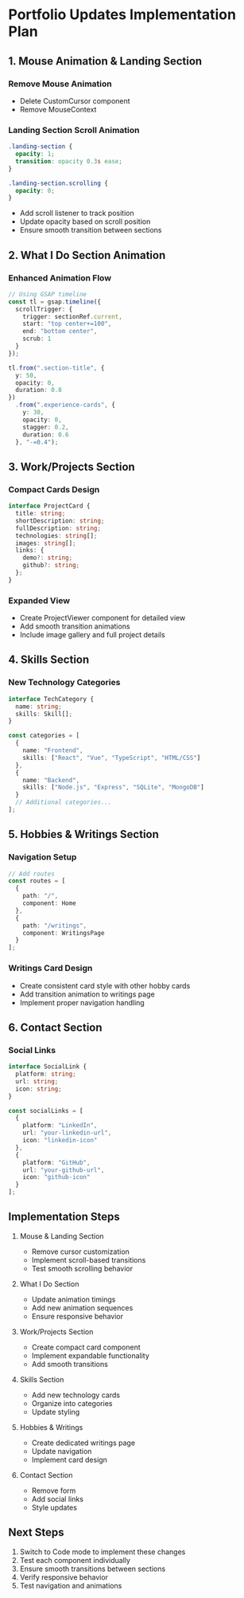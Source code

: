 # Portfolio Updates Implementation Plan

## 1. Mouse Animation & Landing Section

### Remove Mouse Animation
- Delete CustomCursor component
- Remove MouseContext


### Landing Section Scroll Animation
```css
.landing-section {
  opacity: 1;
  transition: opacity 0.3s ease;
}

.landing-section.scrolling {
  opacity: 0;
}
```

- Add scroll listener to track position
- Update opacity based on scroll position
- Ensure smooth transition between sections

## 2. What I Do Section Animation

### Enhanced Animation Flow
```typescript
// Using GSAP timeline
const tl = gsap.timeline({
  scrollTrigger: {
    trigger: sectionRef.current,
    start: "top center+=100",
    end: "bottom center",
    scrub: 1
  }
});

tl.from(".section-title", { 
  y: 50, 
  opacity: 0, 
  duration: 0.8 
})
  .from(".experience-cards", { 
    y: 30, 
    opacity: 0, 
    stagger: 0.2,
    duration: 0.6
  }, "-=0.4");
```

## 3. Work/Projects Section

### Compact Cards Design
```typescript
interface ProjectCard {
  title: string;
  shortDescription: string;
  fullDescription: string;
  technologies: string[];
  images: string[];
  links: {
    demo?: string;
    github?: string;
  };
}
```

### Expanded View
- Create ProjectViewer component for detailed view
- Add smooth transition animations
- Include image gallery and full project details

## 4. Skills Section

### New Technology Categories
```typescript
interface TechCategory {
  name: string;
  skills: Skill[];
}

const categories = [
  {
    name: "Frontend",
    skills: ["React", "Vue", "TypeScript", "HTML/CSS"]
  },
  {
    name: "Backend",
    skills: ["Node.js", "Express", "SQLite", "MongoDB"]
  }
  // Additional categories...
];
```

## 5. Hobbies & Writings Section

### Navigation Setup
```typescript
// Add routes
const routes = [
  {
    path: "/",
    component: Home
  },
  {
    path: "/writings",
    component: WritingsPage
  }
];
```

### Writings Card Design
- Create consistent card style with other hobby cards
- Add transition animation to writings page
- Implement proper navigation handling

## 6. Contact Section

### Social Links
```typescript
interface SocialLink {
  platform: string;
  url: string;
  icon: string;
}

const socialLinks = [
  {
    platform: "LinkedIn",
    url: "your-linkedin-url",
    icon: "linkedin-icon"
  },
  {
    platform: "GitHub",
    url: "your-github-url",
    icon: "github-icon"
  }
];
```

## Implementation Steps

1. Mouse & Landing Section
   - Remove cursor customization
   - Implement scroll-based transitions
   - Test smooth scrolling behavior

2. What I Do Section
   - Update animation timings
   - Add new animation sequences
   - Ensure responsive behavior

3. Work/Projects Section
   - Create compact card component
   - Implement expandable functionality
   - Add smooth transitions

4. Skills Section
   - Add new technology cards
   - Organize into categories
   - Update styling

5. Hobbies & Writings
   - Create dedicated writings page
   - Update navigation
   - Implement card design

6. Contact Section
   - Remove form
   - Add social links
   - Style updates

## Next Steps
1. Switch to Code mode to implement these changes
2. Test each component individually
3. Ensure smooth transitions between sections
4. Verify responsive behavior
5. Test navigation and animations